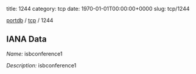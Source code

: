 title: 1244
category: tcp
date: 1970-01-01T00:00:00+0000
slug: tcp/1244

[portdb](/) / [tcp](/category/tcp.html) / 1244


## IANA Data

_Name:_ isbconference1

_Description:_ isbconference1

